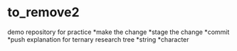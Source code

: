 # to_remove2
demo repository for practice
*make the change
*stage the change 
*commit
*push 
explanation for ternary research tree
*string
*character